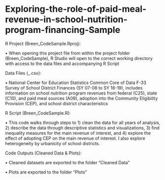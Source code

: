 # Exploring-the-role-of-paid-meal-revenue-in-school-nutrition-program-financing-Sample

R Project (Breen_CodeSample.Rproj):

•	When opening this project file from within the project folder (Breen_CodeSample), R Studio will open to the correct working directory with access to the data files and accompanying R Script

Data Files (_.csv):

•	National Center for Education Statistics Common Core of Data F-33 Survey of School District Finances (SY 07-08 to SY 18-19), includes information on school nutrition program revenues from federal (C25), state (C10), and paid meal sources (A09), adoption into the Community Eligibility Provision (CEP), and school district characteristics

R Script (Breen_CodeSample.R):

•	This code walks through steps to 1) clean the data for all years of analysis, 2) describe the data through descriptive statistics and visualizations, 3) find inequality measures for the main revenue of interest, and 4) explore the effect of adopting CEP on the main revenue of interest. I also explore heterogeneity by urbanicity of school districts. 

Code Outputs (Cleaned Data & Plots):

•	Cleaned datasets are exported to the folder “Cleaned Data”

•	Plots are exported to the folder “Plots”
